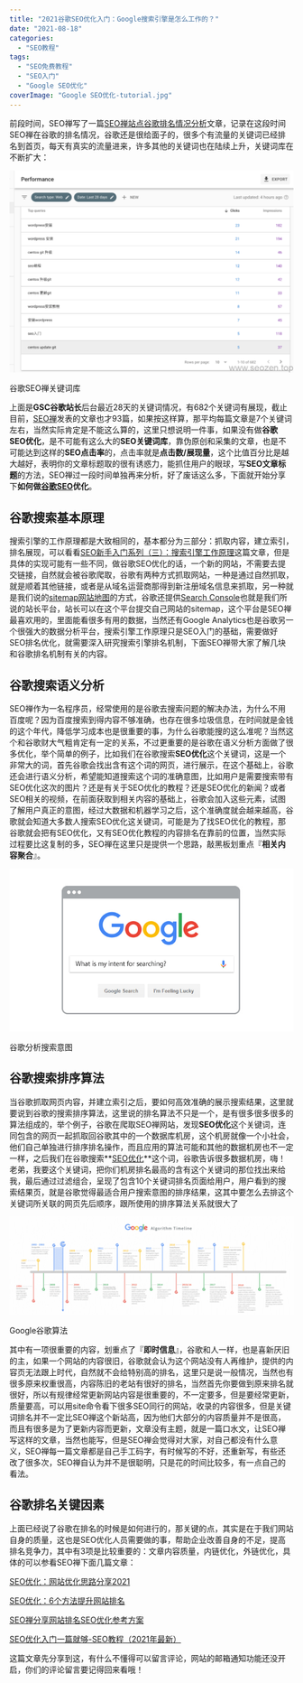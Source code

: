 ```yaml
---
title: "2021谷歌SEO优化入门：Google搜索引擎是怎么工作的？"
date: "2021-08-18"
categories: 
  - "SEO教程"
tags: 
  - "SEO免费教程"
  - "SEO入门"
  - "Google SEO优化"
coverImage: "Google SEO优化-tutorial.jpg"
---
```


前段时间，SEO禅写了一篇[SEO禅站点谷歌排名情况分析](https://www.seozen.top/seozen-google-ranking-july.html)文章，记录在这段时间SEO禅在谷歌的排名情况，谷歌还是很给面子的，很多个有流量的关键词已经排名到首页，每天有真实的流量进来，许多其他的关键词也在陆续上升，关键词库在不断扩大：

![seozen-google-seo-keywords-bank](images/seozen-google-seo-keywords-bank-1024x729.png)

谷歌SEO禅关键词库

上面是**GSC谷歌站长**后台最近28天的关键词情况，有682个关键词有展现，截止目前，[SEO禅](https://www.seozen.top)发表的文章也才93篇，如果按这样算，那平均每篇文章是7个关键词左右，当然实际肯定是不能这么算的，这里只想说明一件事，如果没有做**谷歌SEO优化**，是不可能有这么大的**SEO关键词库**，靠伪原创和采集的文章，也是不可能达到这样的**SEO点击率**的，点击率就是**点击数/展现量**，这个比值百分比是越大越好，表明你的文章标题取的很有诱惑力，能抓住用户的眼球，写**SEO文章标题**的方法，SEO禅过一段时间单独再来分析，好了废话这么多，下面就开始分享下**如何做[谷歌SEO](https://www.seozen.top/google-seo-tutorial-starter-guide-2021.html)优化**。

## 谷歌搜索基本原理

搜索引擎的工作原理都是大致相同的，基本都分为三部分：抓取内容，建立索引，排名展现，可以看看[SEO新手入门系列（三）：搜索引擎工作原理](https://www.seozen.top/seo-tutorial-moz-serial-2021-search-engine-first.html)这篇文章，但是具体的实现可能有一些不同，做谷歌SEO优化的话，一个新的网站，不需要去提交链接，自然就会被谷歌爬取，谷歌有两种方式抓取网站，一种是通过自然抓取，就是顺着其他链接，或者是从域名运营商那得到新注册域名信息来抓取，另一种就是我们说的[sitemap网站地图](https://www.seozen.top/what-sitemap-is.html)的方式，谷歌还提供[Search Console](https://support.google.com/webmasters/answer/9128668?hl=en)也就是我们所说的站长平台，站长可以在这个平台提交自己网站的sitemap，这个平台是SEO禅最喜欢用的，里面能看很多有用的数据，当然还有Google Analytics也是谷歌另一个很强大的数据分析平台，搜索引擎工作原理只是SEO入门的基础，需要做好SEO排名优化，就需要深入研究搜索引擎排名机制，下面SEO禅带大家了解几块和谷歌排名机制有关的内容。

## 谷歌搜索语义分析

SEO禅作为一名程序员，经常使用的是谷歌去搜索问题的解决办法，为什么不用百度呢？因为百度搜索到得内容不够准确，也存在很多垃圾信息，在时间就是金钱的这个年代，降低学习成本也是很重要的事，为什么谷歌能搜的这么准呢？当然这个和谷歌财大气粗肯定有一定的关系，不过更重要的是谷歌在语义分析方面做了很多优化，举个简单的例子，比如我们在谷歌搜索**SEO优化**这个关键词，这是一个非常大的词，首先谷歌会找出含有这个词的网页，进行展示，在这个基础上，谷歌还会进行语义分析，希望能知道搜索这个词的准确意图，比如用户是需要搜索带有SEO优化这次的图片？还是有关于SEO优化的教程？还是SEO优化的新闻？或者SEO相关的视频，在前面获取到相关内容的基础上，谷歌会加入这些元素，试图了解用户真正的意图，经过大数据和机器学习之后，这个准确度就会越来越高，谷歌就会知道大多数人搜索SEO优化这关键词，可能是为了找SEO优化的教程，那谷歌就会把有SEO优化，又有SEO优化教程的内容排名在靠前的位置，当然实际过程要比这复制的多，SEO禅在这里只是提供一个思路，敲黑板划重点『**相关内容聚合**』。

![google-search-intent-analysis](images/google-search-intent-analysis.png)

谷歌分析搜索意图

## 谷歌搜索排序算法

当谷歌抓取网页内容，并建立索引之后，要如何高效准确的展示搜索结果，这里就要说到谷歌的搜索排序算法，这里说的排名算法不只是一个，是有很多很多很多的算法组成的，举个例子，谷歌在爬取SEO禅网站，发现**SEO优化**这个关键词，连同包含的网页一起抓取回谷歌其中的一个数据库机房，这个机房就像一个小社会，他们自己单独进行排序排名操作，而且应用的算法可能和其他的数据机房也不一定一样，之后我们在谷歌搜索**[SEO优化](https://www.seozen.top/seo-course-first-step.html)**这个词，谷歌告诉很多数据机房，嗨！老弟，我要这个关键词，把你们机房排名最高的含有这个关键词的那位找出来给我，最后通过过滤组合，呈现了包含10个关键词排名页面给用户，用户看到的搜索结果页，就是谷歌觉得最适合用户搜索意图的排序结果，这其中要怎么去排这个关键词所关联的网页先后顺序，跟所使用的排序算法关系就很大了

![google-agorithm-timeline-seo](images/google-agorithm-timeline-seo.png)

Google谷歌算法

其中有一项很重要的内容，划重点了『**即时信息**』，谷歌和人一样，也是喜新厌旧的主，如果一个网站的内容很旧，谷歌就会认为这个网站没有人再维护，提供的内容页无法跟上时代，自然就不会给特别高的排名，这里只是说一般情况，当然也有很多原来权重很高，内容陈旧的老站有很好的排名，当然首先你要做到原来排名就很好，所以有规律经常更新网站内容是很重要的，不一定要多，但是要经常更新，质量要高，可以用site命令看下很多SEO同行的网站，收录的内容很多，但是关键词排名并不一定比SEO禅这个新站高，因为他们大部分的内容质量并不是很高，而且有很多是为了更新内容而更新，文章没有主题，就是一篇口水文，让SEO禅写这样的文章，当然也能写，但是SEO禅会觉得对大家，对自己都没有什么意义，SEO禅每一篇文章都是自己手工码字，有时候写的不好，还重新写，有些还改了很多次，SEO禅自认为并不是很聪明，只是花的时间比较多，有一点自己的看法。

## 谷歌排名关键因素

上面已经说了谷歌在排名的时候是如何进行的，那关键的点，其实是在于我们网站自身的质量，这也是SEO优化人员需要做的事，帮助企业改善自身的不足，提高排名竞争力，其中有3项是比较重要的：文章内容质量，内链优化，外链优化，具体的可以参看SEO禅下面几篇文章：

[SEO优化：网站优化思路分享2021](https://www.seozen.top/seo-website-tips.html)

[SEO优化：6个方法提升网站排名](https://www.seozen.top/seo-6-way-improve-website-ranking.html)

[SEO禅分享网站排名SEO优化参考方案](https://www.seozen.top/seo-website-ranking-checklist.html)

[SEO优化入门一篇就够-SEO教程（2021年最新）](https://www.seozen.top/seo-course-first-step.html)

这篇文章先分享到这，有什么不懂得可以留言评论，网站的邮箱通知功能还没开启，你们的评论留言要记得回来看哦！
